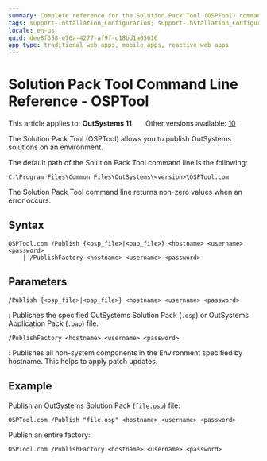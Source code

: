 ```yaml
---
summary: Complete reference for the Solution Pack Tool (OSPTool) command line.
tags: support-Installation_Configuration; support-Installation_Configuration-overview
locale: en-us
guid: dee8f358-e76a-4277-af9f-c18bd1a05616
app_type: traditional web apps, mobile apps, reactive web apps
---
```


# Solution Pack Tool Command Line Reference - OSPTool

<div class="info" markdown="1">

This article applies to: **OutSystems 11**&#8195;&#8195;Other versions available: [10](https://success.outsystems.com/Documentation/10/Setting_Up_OutSystems/Unattended_Installation_and_Upgrade/Solution_Pack_Tool_(OSPTool)_Command_Line_Reference)

</div>

The Solution Pack Tool (OSPTool) allows you to publish OutSystems solutions on an environment.

The default path of the Solution Pack Tool command line is the following:

```
C:\Program Files\Common Files\OutSystems\<version>\OSPTool.com
```

The Solution Pack Tool command line returns non-zero values when an error occurs.

## Syntax

```
OSPTool.com /Publish {<osp_file>|<oap_file>} <hostname> <username> <password>
    | /PublishFactory <hostname> <username> <password>
```

## Parameters

`/Publish {<osp_file>|<oap_file>} <hostname> <username> <password>`

:   Publishes the specified OutSystems Solution Pack (`.osp`) or OutSystems Application Pack (`.oap`) file.

`/PublishFactory <hostname> <username> <password>`

:   Publishes all non-system components in the Environment specified by hostname. This helps to apply patch updates.

## Example

Publish an OutSystems Solution Pack (`file.osp`) file:

```
OSPTool.com /Publish "file.osp" <hostname> <username> <password>
```

Publish an entire factory:

```
OSPTool.com /PublishFactory <hostname> <username> <password>
```
